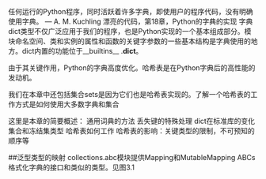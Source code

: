
任何运行的Python程序，同时活跃着许多字典，即使用户的程序代码，没有明确使用字典。
— A. M. Kuchling 
漂亮的代码，第18章，Python的字典的实现
字典dict类型不仅广泛应用于我们的程序，也是Python实现的一个基本组成部分。模块命名空间、类和实例的属性和函数的关键字参数的一些基本结构是字典使用的地方。dict内置的功能位于__builtins__ .__dict__。

由于其关键作用，Python的字典高度优化。哈希表是在Python字典后的高性能的发动机。

我们在本章中还包括集合sets是因为它们也是哈希表实现的。了解一个哈希表的工作方式是如何使用大多数字典和集合

这里是本章的简要概述：
通用词典的方法
丢失键的特殊处理
dict在标准库的变化
集合和冻结集类型
哈希表如何工作
哈希表的影响：关键类型的限制，不可预知的顺序等

##泛型类型的映射
collections.abc模块提供Mapping和MutableMapping ABCs格式化字典的接口和类似的类型。见图3.1
